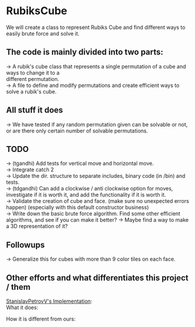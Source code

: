 # RubiksCube
We will create a class to represent Rubiks Cube and find different ways to easily brute force and solve it.

## The code is mainly divided into two parts: 
-> A rubik's cube class that represents a single permutation of a cube and ways to change it to a  
   different permutation.    
-> A file to define and modify permutations and create efficient ways to solve a rubik's cube.   

## All stuff it does
-> We have tested if any random permutation given can be solvable or not, or are there only certain number of solvable permutations.   


## TODO 
-> (tgandhi) Add tests for vertical move and horizontal move.   
   -> Integrate catch 2   
   -> Update the dir. structure to separate includes, binary code (in /bin) and tests.     
-> (tdgandhi) Can add a clockwise / anti clockwise option for moves, investigate if it is worth it, and add the functionality if it is worth it.    
-> Validate the creation of cube and face. (make sure no unexpected errors happen) (especially with this default constructor business)      
-> Write down the basic brute force algorithm. Find some other efficient algorithms, and see if you can make it better?
-> Maybe find a way to make a 3D representation of it?

## Followups 
-> Generalize this for cubes with more than 9 color tiles on each face.


## Other efforts and what differentiates this project / them

[StanislavPetrovV's Implementation](https://www.youtube.com/watch?v=OR2_zQN_Gbk):   
What it does: 

How it is different from ours:
  

